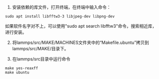 1. 安装依赖的库文件，打开终端，在终端中输入命令：
```shell
sudo apt install libfftw3-3 libjpeg-dev libpng-dev
```
如果软件名字对不上，可以使用"sudo apt search libfftw3"命令，搜索相近库，进行安装。

2. 将lammps/src/MAKE/MACHINES文件夹中的“Makefile.ubuntu”拷贝到lammps/src/MAKE/目录下。

3. 在lammps/src目录中运行命令
```shell
make yes-reaxff
make ubuntu
```
